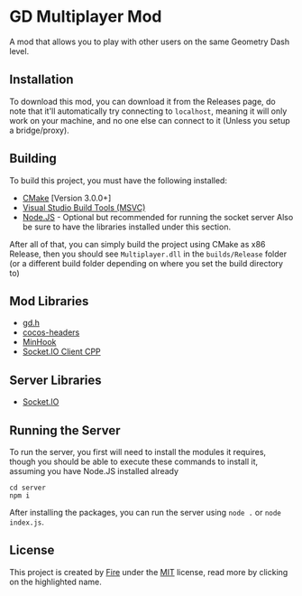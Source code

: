 
# GD Multiplayer Mod
A mod that allows you to play with other users on the same Geometry Dash level.

## Installation
To download this mod, you can download it from the Releases page, do note that it'll automatically try connecting to `localhost`, meaning it will only work on your machine, and no one else can connect to it (Unless you setup a bridge/proxy).
## Building

To build this project, you must have the following installed:
- [CMake](https://cmake.org/) [Version 3.0.0+]
- [Visual Studio Build Tools (MSVC)](https://visualstudio.microsoft.com/downloads/)
- [Node.JS](https://nodejs.org) - Optional but recommended for running the socket server
Also be sure to have the libraries installed under this section.

After all of that, you can simply build the project using CMake as x86 Release, then you should see `Multiplayer.dll` in the `builds/Release` folder (or a different build folder depending on where you set the build directory to)
## Mod Libraries
- [gd.h](https://github.com/HJfod/gd.h/tree/90f21108faea2b6f3d9756f458a5f8a5a421ab6d)
- [cocos-headers](https://github.com/HJfod/cocos-headers/tree/01436c6fec5bc0a42a2d75b188c40895eee8b60a)
- [MinHook](https://github.com/TsudaKageyu/minhook/tree/4a455528f61b5a375b1f9d44e7d296d47f18bb18)
- [Socket.IO Client CPP](https://github.com/socketio/socket.io-client-cpp)

## Server Libraries
- [Socket.IO](https://www.npmjs.com/package/socket.io)

## Running the Server
To run the server, you first will need to install the modules it requires, though you should be able to execute these commands to install it, assuming you have Node.JS installed already
```
cd server
npm i
```
After installing the packages, you can run the server using `node .` or `node index.js`.
## License

This project is created by [Fire](https://github.com/FireMario211) under the [MIT](https://choosealicense.com/licenses/mit/) license, read more by clicking on the highlighted name.
